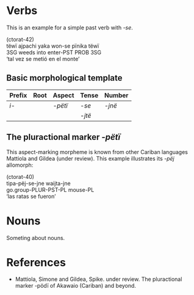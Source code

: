 # Verbs <a name="verbs"></a> 

This is an example for a simple past verb with _-se_.


(ctorat-42)  
tëwï  ajpachi  yaka  won-se     pïnika  tëwï  
3SG   weeds    into  enter-PST  PROB    3SG  
‘tal vez se metió en el monte’


## Basic morphological template

| Prefix   | Root   | Aspect     | Tense        | Number      |
|:---------|:-------|:-----------|:-------------|:------------|
| _i-_ |        | _-pëtï_ | _-se_  | _-jnë_ |
|          |        |            | _-jtë_ |             |

## The pluractional marker _-pëtï_
This aspect-marking morpheme is known from other Cariban languages Mattiola and Gildea (under review).
This example illustrates its _-pëj_ allomorph:


(ctorat-40)  
tipa-pëj-se-jne       waijta-jne  
go.group-PLUR-PST-PL  mouse-PL  
‘las ratas se fueron’
 



# Nouns

Someting about nouns.
# References
- Mattiola, Simone and Gildea, Spike. under review. The pluractional marker -pödï of Akawaio (Cariban) and beyond.
